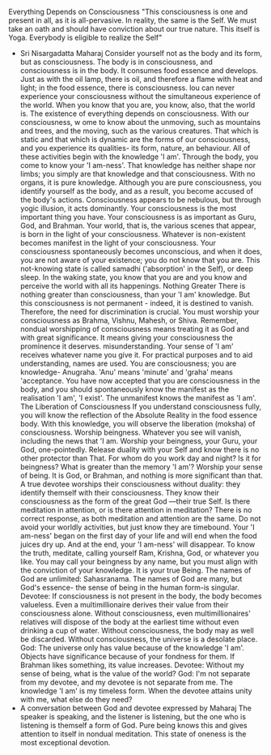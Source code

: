 Everything Depends on Consciousness
"This consciousness is one and present in all, as it is all-pervasive. In reality, the same is the Self. We must take an oath and should have conviction about our true nature. This itself is Yoga. Everybody is eligible to realize the Self"
- Sri Nisargadatta Maharaj
Consider yourself not as the body and its form, but as consciousness. The body is in consciousness, and consciousness is in the body. It consumes food essence and develops. Just as with the oil lamp, there is oil, and therefore a flame with heat and light; in the food essence, there is consciousness.
lou can never experience your consciousness without the simultaneous experience of the world. When you know that you are, you know, also, that the world is. The existence of everything depends on consciousness. With our consciousness, w ome to know about the unmoving, such as mountains and trees, and the moving, such as the various creatures. That which is static and that which is dynamic are the forms of our consciousness, and you experience its qualities- its form, nature, an behaviour. All of these activities begin with the knowledge 'I am'.
Through the body, you come to know your 'I am-ness'. That knowledge has neither shape nor limbs; you simply are that knowledge and that consciousness. With no organs, it is pure knowledge. Although you are pure consciousness, you identify yourself as the body, and as a result, you become accused of the body's actions. Consciousness appears to be nebulous, but through yogic illusion, it acts dominantly.
Your consciousness is the most important thing you have. Your consciousness is as important as Guru, God, and Brahman. Your world, that is, the various scenes that appear, is born in the light of your consciousness. Whatever is non-existent becomes manifest in the light of your consciousness. Your consciousness spontaneously becomes unconscious, and when it does, you are not aware of your existence; you do not know that you are. This not-knowing state is called samadhi ('absorption' in the Self), or deep sleep. In the waking state, you know that you are and you know and perceive the world with all its happenings.
Nothing Greater
There is nothing greater than consciousness, than your 'I am' knowledge. But this consciousness is not permanent - indeed, it is destined to vanish. Therefore, the need for discrimination is crucial. You must worship your consciousness as Brahma, Vishnu, Mahesh, or Shiva. Remember, nondual worshipping of consciousness means treating it as God and with great significance. It means giving your consciousness the prominence it deserves.
misunderstanding.
Your sense of 'I am' receives whatever name you give it. For practical purposes and to aid understanding, names are used. You are consciousness; you are knowledge- Anugraha. 'Anu' means 'minute' and 'graha' means 'acceptance. You have now accepted that you are consciousness in the body, and you should spontaneously know the manifest as the realisation 'I am', 'I exist'. The unmanifest knows the manifest as 'I am'.
The Liberation of Consciousness
If you understand consciousness fully, you will know the reflection of the Absolute Reality in the food essence body. With this knowledge, you will observe the liberation (moksha) of consciousness. Worship beingness. Whatever you see will vanish, including the news that 'I am. Worship your beingness, your Guru, your God, one-pointedly. Release duality with your Self and know there is no other protector than That. For whom do you work day and night? Is it for beingness? What is greater than the memory 'I am'? Worship your sense of being. It is God, or Brahman, and nothing is more significant than that.
A true devotee worships their consciousness without duality: they identify themself with their consciousness. They know their consciousness as the form of the great God —their true Self.
Is there meditation in attention, or is there attention in meditation? There is no correct response, as both meditation and attention are the same.
Do not avoid your worldly activities, but just know they are timebound. Your 'I am-ness' began on the first day of your life and will end when the food juices dry up. And at the end, your 'I am-ness' will disappear. To know the truth, meditate, calling yourself Ram, Krishna, God, or whatever you like. You may call your beingness by any name, but you must align with the conviction of your knowledge. It is your true Being. The names of God are unlimited: Sahasranama. The names of God are many, but God's essence- the sense of being in the human form-is singular.
Devotee: If consciousness is not present in the body, the body becomes valueless. Even a multimillionaire derives their value from their consciousness alone. Without consciousness, even multimillionaires' relatives will dispose of the body at the earliest time without even drinking a cup of water. Without consciousness, the body may as well be discarded. Without consciousness, the universe is a desolate place.
God: The universe only has value because of the knowledge 'I am'. Objects have significance because of your fondness for them. If Brahman likes something, its value increases.
Devotee: Without my sense of being, what is the value of the world?
God: I'm not separate from my devotee, and my devotee is not separate from me. The knowledge 'I am' is my timeless form. When the devotee attains unity with me, what else do they need?
- A conversation between God and devotee expressed by Maharaj
The speaker is speaking, and the listener is listening, but the one who is listening is themself a form of God. Pure being knows this and gives attention to itself in nondual meditation. This state of oneness is the most exceptional devotion.